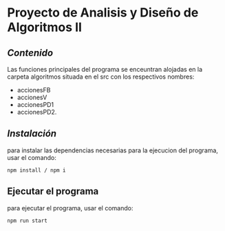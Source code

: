 # Proyecto de Analisis y Diseño de Algoritmos II 

## _Contenido_
Las funciones principales del programa se enceuntran alojadas en la carpeta algoritmos situada en el src con los respectivos nombres: 
* accionesFB
* accionesV
* accionesPD1
* accionesPD2.

## _Instalación_
para instalar las dependencias necesarias para la ejecucion del programa, usar el comando:
```
npm install / npm i 
```

## Ejecutar el programa
para ejecutar el programa, usar el comando: 
```
npm run start
```
